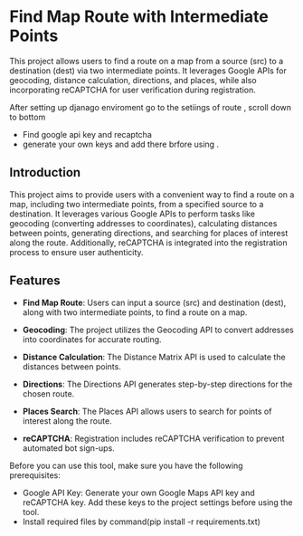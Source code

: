  # Find Map Route with Intermediate Points


This project allows users to find a route on a map from a source (src) to a destination (dest) via two intermediate points. It leverages Google APIs for geocoding, distance calculation, directions, and places, while also incorporating reCAPTCHA for user verification during registration.

After setting up djanago enviroment go to the setiings of route , scroll down to bottom
  - Find google api key and recaptcha 
  - generate your own keys and add there brfore using .

## Introduction

This project aims to provide users with a convenient way to find a route on a map, including two intermediate points, from a specified source to a destination. It leverages various Google APIs to perform tasks like geocoding (converting addresses to coordinates), calculating distances between points, generating directions, and searching for places of interest along the route. Additionally, reCAPTCHA is integrated into the registration process to ensure user authenticity.

## Features

- **Find Map Route**: Users can input a source (src) and destination (dest), along with two intermediate points, to find a route on a map.

- **Geocoding**: The project utilizes the Geocoding API to convert addresses into coordinates for accurate routing.

- **Distance Calculation**: The Distance Matrix API is used to calculate the distances between points.

- **Directions**: The Directions API generates step-by-step directions for the chosen route.

- **Places Search**: The Places API allows users to search for points of interest along the route.

- **reCAPTCHA**: Registration includes reCAPTCHA verification to prevent automated bot sign-ups.

Before you can use this tool, make sure you have the following prerequisites:

- Google API Key: Generate your own Google Maps API key and reCAPTCHA key. Add these keys to the project settings before using the tool.
- Install required files by command(pip install -r requirements.txt)
